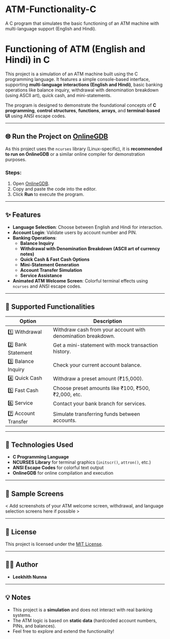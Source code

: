 # ATM-Functionality-C
A C program that simulates the basic functioning of an ATM machine with multi-language support (English and Hindi).

# Functioning of ATM (English and Hindi) in C

This project is a simulation of an ATM machine built using the C programming language. It features a simple console-based interface, supporting **multi-language interactions (English and Hindi)**, basic banking operations like balance inquiry, withdrawal with denomination breakdown (using ASCII art), quick cash, and mini-statements.

The program is designed to demonstrate the foundational concepts of **C programming**, **control structures**, **functions**, **arrays**, and **terminal-based UI** using ANSI escape codes.

---

## 🌐 Run the Project on [OnlineGDB](https://www.onlinegdb.com/)

As this project uses the `ncurses` library (Linux-specific), it is **recommended to run on OnlineGDB** or a similar online compiler for demonstration purposes.

### Steps:
1. Open [OnlineGDB](https://www.onlinegdb.com/online_c_compiler).
2. Copy and paste the code into the editor.
3. Click **Run** to execute the program.

---

## ✨ Features

- **Language Selection**: Choose between English and Hindi for interaction.
- **Account Login**: Validate users by account number and PIN.
- **Banking Operations**:
  - **Balance Inquiry**
  - **Withdrawal with Denomination Breakdown (ASCII art of currency notes)**
  - **Quick Cash & Fast Cash Options**
  - **Mini-Statement Generation**
  - **Account Transfer Simulation**
  - **Service Assistance**
- **Animated ATM Welcome Screen**: Colorful terminal effects using `ncurses` and ANSI escape codes.

---

## 🏦 Supported Functionalities

| Option          | Description                                           |
|-----------------|-------------------------------------------------------|
| 1️⃣ Withdrawal   | Withdraw cash from your account with denomination breakdown. |
| 2️⃣ Bank Statement | Get a mini-statement with mock transaction history.   |
| 3️⃣ Balance Inquiry | Check your current account balance.                   |
| 4️⃣ Quick Cash   | Withdraw a preset amount (₹15,000).                     |
| 5️⃣ Fast Cash    | Choose preset amounts like ₹100, ₹500, ₹2,000, etc.     |
| 6️⃣ Service      | Contact your bank branch for services.                  |
| 7️⃣ Account Transfer | Simulate transferring funds between accounts.        |

---

## 🔧 Technologies Used

- **C Programming Language**
- **NCURSES Library** for terminal graphics (`initscr()`, `attron()`, etc.)
- **ANSI Escape Codes** for colorful text output
- **OnlineGDB** for online compilation and execution

---

## 🚀 Sample Screens

< Add screenshots of your ATM welcome screen, withdrawal, and language selection screens here if possible >

---

## 📑 License

This project is licensed under the [MIT License](LICENSE).

---

## 👨‍💻 Author

- **Leekhith Nunna**
---

## 💡 Notes

- This project is a **simulation** and does not interact with real banking systems.
- The ATM logic is based on **static data** (hardcoded account numbers, PINs, and balances).
- Feel free to explore and extend the functionality!
